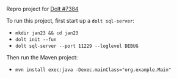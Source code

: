 Repro project for [Dolt #7384](https://github.com/dolthub/dolt/issues/7384)

To run this project, first start up a `dolt sql-server`:
- `mkdir jan23 && cd jan23`
- `dolt init --fun`
- `dolt sql-server --port 11229 --loglevel DEBUG`

Then run the Maven project:
- `mvn install exec:java -Dexec.mainClass="org.example.Main"`
